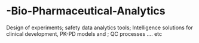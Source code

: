 # -Bio-Pharmaceutical-Analytics
Design of experiments; safety data analytics tools; Intelligence solutions for clinical development, PK-PD models and ; QC processes .... etc
